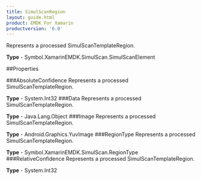 ```yaml
---
title: SimulScanRegion
layout: guide.html
product: EMDK For Xamarin 
productversion: '6.0' 
---
```

Represents a processed SimulScanTemplateRegion.

**Type** - Symbol.XamarinEMDK.SimulScan.SimulScanElement

##Properties

###AbsoluteConfidence
Represents a processed SimulScanTemplateRegion.

**Type** - System.Int32
###Data
Represents a processed SimulScanTemplateRegion.

**Type** - Java.Lang.Object
###Image
Represents a processed SimulScanTemplateRegion.

**Type** - Android.Graphics.YuvImage
###RegionType
Represents a processed SimulScanTemplateRegion.

**Type** - Symbol.XamarinEMDK.SimulScan.RegionType
###RelativeConfidence
Represents a processed SimulScanTemplateRegion.

**Type** - System.Int32
